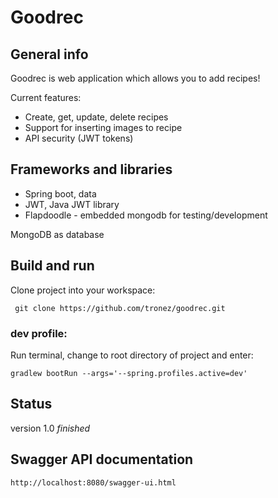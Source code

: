 # Goodrec

## General info
Goodrec is web application which allows you to add recipes!

Current features:
- Create, get, update, delete recipes
- Support for inserting images to recipe
- API security (JWT tokens)

## Frameworks and libraries
* Spring boot, data
* JWT, Java JWT library
* Flapdoodle - embedded mongodb for testing/development

MongoDB as database

## Build and run
Clone project into your workspace:

``` git clone https://github.com/tronez/goodrec.git```

### dev profile:

Run terminal, change to root directory of project and enter:

```gradlew bootRun --args='--spring.profiles.active=dev'```

## Status
version 1.0 _finished_

## Swagger API documentation
```
http://localhost:8080/swagger-ui.html
```